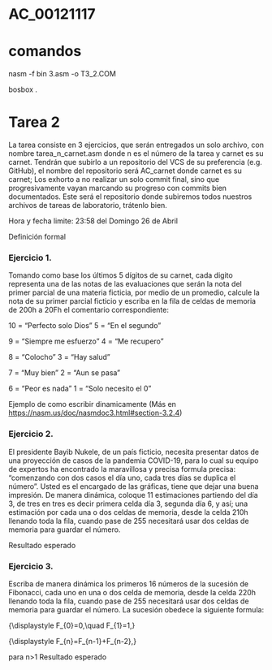 # AC_00121117

# comandos

nasm -f bin 3.asm -o T3_2.COM

bosbox .

# Tarea 2
La tarea consiste en 3 ejercicios, que serán entregados un solo archivo, con nombre tarea_n_carnet.asm donde n es el número de la tarea y carnet es su carnet. Tendrán que subirlo a un repositorio del VCS de su preferencia (e.g. GitHub), el nombre del repositorio será AC_carnet donde carnet es su carnet; Los exhorto a no realizar un solo commit final, sino que progresivamente vayan marcando su progreso con commits bien documentados. Este será el repositorio donde subiremos todos nuestros archivos de tareas de laboratorio, trátenlo bien.

Hora y fecha limite: 23:58 del Domingo 26 de Abril

Definición formal

### Ejercicio 1. 
Tomando como base los últimos 5 dígitos de su carnet, cada digito representa una de las notas de las evaluaciones que serán la nota del primer parcial de una materia ficticia, por medio de un promedio, calcule la nota de su primer parcial ficticio y escriba en la fila de celdas de memoria de 200h a 20Fh el comentario correspondiente:

10 = “Perfecto solo Dios”                                         5 = “En el segundo”

9 = “Siempre me esfuerzo”                                    4 = “Me recupero”

8 = “Colocho”                                                             3 = “Hay salud”

7 = “Muy bien”                                                            2 = “Aun se pasa”

6 = “Peor es nada”                                                   1 = “Solo necesito el 0”

Ejemplo de como escribir dinamicamente (Más en https://nasm.us/doc/nasmdoc3.html#section-3.2.4)



### Ejercicio 2.
El presidente Bayib Nukele, de un país ficticio, necesita presentar datos de una proyección de casos de la pandemia COVID-19, para lo cual su equipo de expertos ha encontrado la maravillosa y precisa formula precisa: “comenzando con dos casos el día uno, cada tres días se duplica el número”. Usted es el encargado de las gráficas, tiene que dejar una buena impresión. De manera dinámica, coloque 11 estimaciones partiendo del día 3, de tres en tres es decir primera celda día 3, segunda día 6, y así; una estimación por cada una o dos celdas de memoria, desde la celda 210h llenando toda la fila, cuando pase de 255 necesitará usar dos celdas de memoria para guardar el número.

Resultado esperado

### Ejercicio 3.
Escriba de manera dinámica los primeros 16 números de la sucesión de Fibonacci, cada uno en una o dos celda de memoria, desde la celda 220h llenando toda la fila, cuando pase de 255 necesitará usar dos celdas de memoria para guardar el número. La sucesión obedece la siguiente formula:

{\displaystyle F_{0}=0,\quad F_{1}=1,}  

{\displaystyle F_{n}=F_{n-1}+F_{n-2},}

para n>1
Resultado esperado 